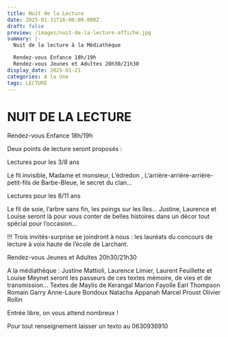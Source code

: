 ```yaml
---
title: Nuit de la Lecture
date: 2025-01-31T16:00:00.000Z
draft: false
preview: /images/nuit-de-la-lecture-affiche.jpg
summary: |-
  Nuit de la lecture à la Médiathèque

  Rendez-vous Enfance 18h/19h
  Rendez-vous Jeunes et Adultes 20h30/21h30 
display_date: 2025-01-21
categories: A la Une
tags: LECTURE
---
```

# NUIT DE LA LECTURE

Rendez-vous Enfance 18h/19h 

Deux points de lecture seront proposés : 

Lectures pour les 3/8 ans 

Le fil invisible, Madame et monsieur, L’édredon , L’arrière-arrière-arrière- petit-fils de Barbe-Bleue, le secret du clan… 

Lectures pour les 8/11 ans 

Le fil de soie, l’arbre sans fin, les poings sur les îles… Justine, Laurence et Louise seront là pour vous conter de belles histoires dans un décor tout spécial pour l’occasion… 

!!! Trois invités-surprise se joindront à nous : les lauréats du concours de lecture à voix haute de l’école de Larchant. 

Rendez-vous Jeunes et Adultes 20h30/21h30 

A la médiathèque : Justine Mattioli, Laurence Limier, Laurent Feuillette et Louise Meynet seront les passeurs de ces textes mémoire, de vies et de transmission… Textes de Maylis de Kerangal Marion Fayolle Earl Thompson Romain Garry Anne-Laure Bondoux Natacha Appanah Marcel Proust Olivier Rollin 

Entrée libre, on vous attend nombreux ! 

Pour tout renseignement laisser un texto au 0630936910[](/ateliers/memoire)
